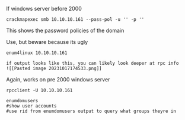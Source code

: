 
If windows server before 2000
```
crackmapexec smb 10.10.10.161 --pass-pol -u '' -p ''
```
This shows the password policies of the domain

Use, but beware because its ugly
```
enum4linux 10.10.10.161
```
	if output looks like this, you can likely look deeper at rpc info
	![[Pasted image 20231017174533.png]]

Again, works on pre 2000 windows server
```
rpcclient -U 10.10.10.161
```
```
enumdomusers
#show user accounts
#use rid from enumdomusers output to query what groups theyre in
```
